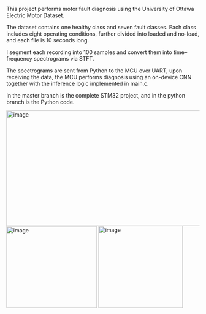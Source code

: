 This project performs motor fault diagnosis using the University of Ottawa Electric Motor Dataset. 

The dataset contains one healthy class and seven fault classes. Each class includes eight operating conditions, further divided into loaded and no-load, and each file is 10 seconds long.

I segment each recording into 100 samples and convert them into time–frequency spectrograms via STFT.

The spectrograms are sent from Python to the MCU over UART, upon receiving the data, the MCU performs diagnosis using an on-device CNN together with the inference logic implemented in main.c.

In the master branch is the complete STM32 project, and in the python branch is the Python code.

<img width="597" height="301" alt="image" src="https://github.com/user-attachments/assets/9eb77ce3-030a-491e-aa8b-ce0886e42f5f" />


<img width="236" height="213" alt="image" src="https://github.com/user-attachments/assets/d7e5b568-44ef-48a1-b2d7-8de79d2e7154" />
<img width="220" height="214" alt="image" src="https://github.com/user-attachments/assets/c677160e-ada9-45ed-a751-060515095fe4" />




